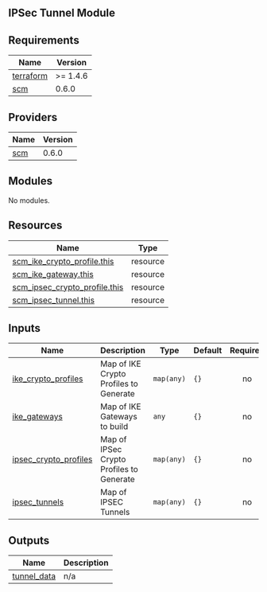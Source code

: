 ## IPSec Tunnel Module

<!-- BEGINNING OF PRE-COMMIT-TERRAFORM DOCS HOOK -->
## Requirements

| Name | Version |
|------|---------|
| <a name="requirement_terraform"></a> [terraform](#requirement\_terraform) | >= 1.4.6 |
| <a name="requirement_scm"></a> [scm](#requirement\_scm) | 0.6.0 |

## Providers

| Name | Version |
|------|---------|
| <a name="provider_scm"></a> [scm](#provider\_scm) | 0.6.0 |

## Modules

No modules.

## Resources

| Name | Type |
|------|------|
| [scm_ike_crypto_profile.this](https://registry.terraform.io/providers/PaloAltoNetworks/scm/0.6.0/docs/resources/ike_crypto_profile) | resource |
| [scm_ike_gateway.this](https://registry.terraform.io/providers/PaloAltoNetworks/scm/0.6.0/docs/resources/ike_gateway) | resource |
| [scm_ipsec_crypto_profile.this](https://registry.terraform.io/providers/PaloAltoNetworks/scm/0.6.0/docs/resources/ipsec_crypto_profile) | resource |
| [scm_ipsec_tunnel.this](https://registry.terraform.io/providers/PaloAltoNetworks/scm/0.6.0/docs/resources/ipsec_tunnel) | resource |

## Inputs

| Name | Description | Type | Default | Required |
|------|-------------|------|---------|:--------:|
| <a name="input_ike_crypto_profiles"></a> [ike\_crypto\_profiles](#input\_ike\_crypto\_profiles) | Map of IKE Crypto Profiles to Generate | `map(any)` | `{}` | no |
| <a name="input_ike_gateways"></a> [ike\_gateways](#input\_ike\_gateways) | Map of IKE Gateways to build | `any` | `{}` | no |
| <a name="input_ipsec_crypto_profiles"></a> [ipsec\_crypto\_profiles](#input\_ipsec\_crypto\_profiles) | Map of IPSec Crypto Profiles to Generate | `map(any)` | `{}` | no |
| <a name="input_ipsec_tunnels"></a> [ipsec\_tunnels](#input\_ipsec\_tunnels) | Map of IPSEC Tunnels | `map(any)` | `{}` | no |

## Outputs

| Name | Description |
|------|-------------|
| <a name="output_tunnel_data"></a> [tunnel\_data](#output\_tunnel\_data) | n/a |
<!-- END OF PRE-COMMIT-TERRAFORM DOCS HOOK -->